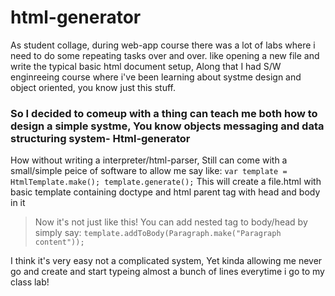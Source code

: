 # html-generator
 As student collage, during web-app course there was a lot of labs where i need to do some repeating tasks over and over.
 like opening a new file and write the typical basic html document setup, Along that I had S/W enginreeing course where i've been learning about systme design 
 and object oriented, you know just this stuff.

### So I decided to comeup with a thing can teach me both how to design a simple systme, You know objects messaging and data structuring system- Html-generator


How without writing a interpreter/html-parser, Still can come with a small/simple peice of software to allow me say like:
`
var template = HtmlTemplate.make();
template.generate();
`
This will create a file.html with basic template containing doctype and html parent tag with head and body in it

> Now it's not just like this!
You can add nested tag to body/head by simply say:
`
template.addToBody(Paragraph.make("Paragraph content"));
`

I think it's very easy not a complicated system, 
Yet kinda allowing me never go and create and start typeing almost a bunch of lines everytime i go to my class lab!
